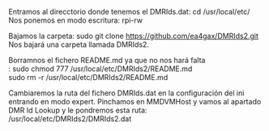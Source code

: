 Entramos al direcctorio donde tenemos el DMRIds.dat:
cd /usr/local/etc/ <br>
Nos ponemos en modo escritura: rpi-rw <br>

Bajamos la carpeta:
sudo git clone https://github.com/ea4gax/DMRIds2.git <br>
Nos bajará una carpeta llamada DMRIds2. <br>

Borramnos el fichero README.md ya que no nos hará falta <br>:
sudo chmod 777 /usr/local/etc/DMRIds2/README.md <br>
sudo rm -r /usr/local/etc/DMRIds2/README.md <br>

Cambiaremos la ruta del fichero DMRIds.dat en la configuración del ini entrando en modo expert. Pinchamos en MMDVMHost y vamos al apartado DMR Id Lookup y le pondremos esta ruta: /usr/local/etc/DMRIds2/DMRIds2.dat
